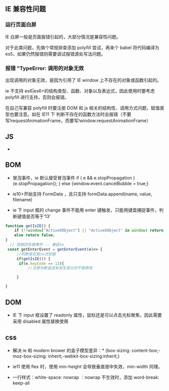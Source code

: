 ## IE 兼容性问题

### 运行页面白屏

IE 白屏一般是页面报错引起的，大部分情况是兼容性问题。

对于此类问题，先搞个常规排查添加 polyfill 尝试，再来个 babel 将代码编译为 es5，如果仍然报错则需要调试报错源处写法问题。

### 报错 "TypeError: 调用的对象无效

出现调用的对象无效，是因为引用了 IE window 上不存在的对象或函数引起的。

ie 不支持 es6|es6+的结构类型、函数、对象以及表达式，因此使用时要考虑 polyfill 进行支持，否则会报错。

在自己写兼容 polyfill 时要注册 DOM 和 js 相关的结构性、调用方式问题，赋值类型也要注意。如在 IE11 下 判断不存在的函数方法时会报错（不要写!requestAnimationFrame，而要写!window.requestAnimationFrame）

## JS

-

## BOM

- 冒泡事件，ie 默认接受冒泡事件 if ( e && e.stopPropagation ) {e.stopPropagation(); } else {window.event.cancelBubble = true;}

- ie10+开始支持 FormData ，且只支持 formData.append(name, value, filename)

- ie 下 input 框的 change 事件不能用 enter 键触发，只能用键盘捕捉事件，判断键值是否等于‘13’

```js
function getIsIE() {
    if (!!window["ActiveXObject"] || "ActiveXObject" in window) return true;
    else return false;
}
  // 获取回车键事件 -- 兼容ie
 const getEnterEvent = getEnterEvent(e)=> {
     //判断是否是ie浏览器
     if(getIsIE()) {
      if(e.keyCode == 13){
          //注意判断值没有发生变化时不做修改

     }

}
```

## DOM

- IE 下 input 框设置了 readonly 属性，鼠标还是可以点击光标聚焦，因此需要采用 disabled 属性替换使用

## css

- 解决 ie 和 modern brower 的盒子模型差异：\* {box-sizing: content-box;-moz-box-sizing: inherit;-webkit-box-sizing:inherit;}

- ie11 使用 flex 时，使用 min-height 会导致垂直居中失效，min-width 同理。

- 一行样式：white-space: nowrap ：nowrap 不生效时，添加 word-break: keep-all
